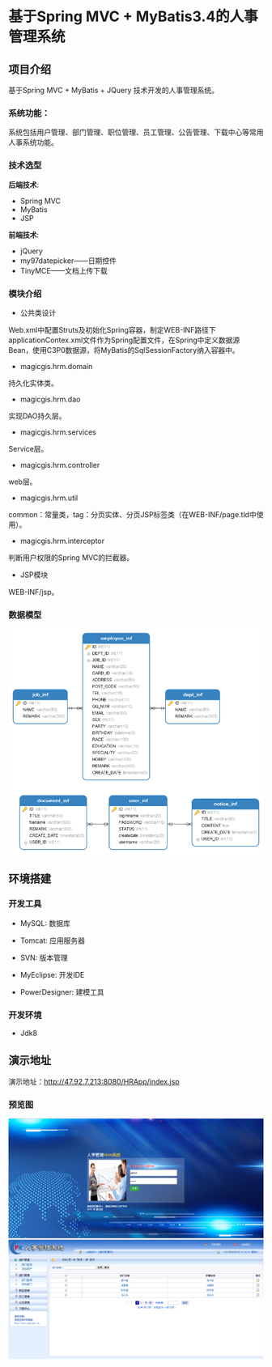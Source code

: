 # 基于Spring MVC + MyBatis3.4的人事管理系统

## 项目介绍

基于Spring MVC + MyBatis + JQuery 技术开发的人事管理系统。

### 系统功能：

系统包括用户管理、部门管理、职位管理、员工管理、公告管理、下载中心等常用人事系统功能。

### 技术选型

**后端技术**:

* Spring MVC
* MyBatis
* JSP

**前端技术**:

* jQuery
* my97datepicker——日期控件
* TinyMCE——文档上传下载

### 模块介绍

* 公共类设计

Web.xml中配置Struts及初始化Spring容器，制定WEB-INF路径下applicationContex.xml文件作为Spring配置文件，在Spring中定义数据源Bean，使用C3P0数据源，将MyBatis的SqlSessionFactory纳入容器中。

* magicgis.hrm.domain

持久化实体类。

* magicgis.hrm.dao 

实现DAO持久层。

* magicgis.hrm.services

Service层。

* magicgis.hrm.controller

web层。

* magicgis.hrm.util 

common：常量类，tag：分页实体、分页JSP标签类（在WEB-INF/page.tld中使用）。

* magicgis.hrm.interceptor

判断用户权限的Spring MVC的拦截器。

* JSP模块

WEB-INF/jsp。

### 数据模型

![数据模型](/documents/data-model.png)

## 环境搭建

### 开发工具

* MySQL: 数据库

* Tomcat: 应用服务器

* SVN: 版本管理

* MyEclipse: 开发IDE

* PowerDesigner: 建模工具

### 开发环境

* Jdk8

## 演示地址

演示地址：http://47.92.7.213:8080/HRApp/index.jsp

### 预览图

![预览图](/documents/preview1.png)
![预览图](/documents/preview2.png)
